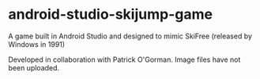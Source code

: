 # android-studio-skijump-game
A game built in Android Studio and designed to mimic SkiFree (released by Windows in 1991)

Developed in collaboration with Patrick O'Gorman. 
Image files have not been uploaded.
